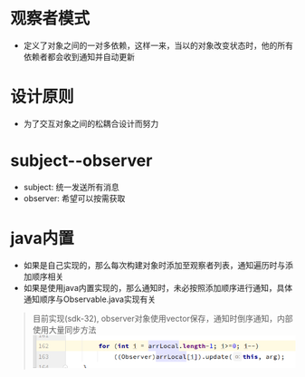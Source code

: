 # 观察者模式
- 定义了对象之间的一对多依赖，这样一来，当以的对象改变状态时，他的所有依赖者都会收到通知并自动更新

# 设计原则
- 为了交互对象之间的松耦合设计而努力

# subject--observer
- subject: 统一发送所有消息
- observer: 希望可以按需获取

# java内置
- 如果是自己实现的，那么每次构建对象时添加至观察者列表，通知遍历时与添加顺序相关
- 如果是使用java内置实现的，那么通知时，未必按照添加顺序进行通知，具体通知顺序与Observable.java实现有关
> 目前实现(sdk-32), observer对象使用vector保存，通知时倒序通知，内部使用大量同步方法
> ![img.png](img.png)
